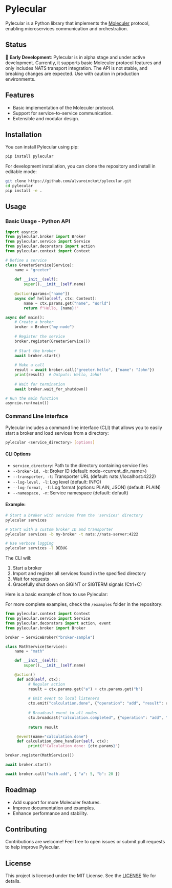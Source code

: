 # Pylecular

Pylecular is a Python library that implements the [Moleculer](https://moleculer.services/) protocol, enabling microservices communication and orchestration. 

## Status

🚧 **Early Development**: Pylecular is in alpha stage and under active development. Currently, it supports basic Moleculer protocol features and only includes NATS transport integration. The API is not stable, and breaking changes are expected. Use with caution in production environments.

## Features

- Basic implementation of the Moleculer protocol.
- Support for service-to-service communication.
- Extensible and modular design.

## Installation

You can install Pylecular using pip:

```bash
pip install pylecular
```

For development installation, you can clone the repository and install in editable mode:

```bash
git clone https://github.com/alvaroinckot/pylecular.git
cd pylecular
pip install -e .
```

## Usage

### Basic Usage - Python API

```python
import asyncio
from pylecular.broker import Broker
from pylecular.service import Service
from pylecular.decorators import action
from pylecular.context import Context

# Define a service
class GreeterService(Service):
    name = "greeter"
    
    def __init__(self):
        super().__init__(self.name)
    
    @action(params=["name"])
    async def hello(self, ctx: Context):
        name = ctx.params.get("name", "World")
        return f"Hello, {name}!"

async def main():
    # Create a broker
    broker = Broker("my-node")
    
    # Register the service
    broker.register(GreeterService())
    
    # Start the broker
    await broker.start()
    
    # Make a call
    result = await broker.call("greeter.hello", {"name": "John"})
    print(result)  # Outputs: Hello, John!
    
    # Wait for termination
    await broker.wait_for_shutdown()

# Run the main function
asyncio.run(main())
```

### Command Line Interface

Pylecular includes a command line interface (CLI) that allows you to easily start a broker and load services from a directory:

```bash
pylecular <service_directory> [options]
```

#### CLI Options

- `service_directory`: Path to the directory containing service files
- `--broker-id, -b`: Broker ID (default: node-<current_dir_name>)
- `--transporter, -t`: Transporter URL (default: nats://localhost:4222)
- `--log-level, -l`: Log level (default: INFO)
- `--log-format, -f`: Log format (options: PLAIN, JSON) (default: PLAIN)
- `--namespace, -n`: Service namespace (default: default)

#### Example:

```bash
# Start a broker with services from the 'services' directory
pylecular services

# Start with a custom broker ID and transporter
pylecular services -b my-broker -t nats://nats-server:4222

# Use verbose logging
pylecular services -l DEBUG
```

The CLI will:
1. Start a broker
2. Import and register all services found in the specified directory
3. Wait for requests 
4. Gracefully shut down on SIGINT or SIGTERM signals (Ctrl+C)

Here is a basic example of how to use Pylecular:

For more complete examples, check the `/examples` folder in the repository:


```python
from pylecular.context import Context
from pylecular.service import Service
from pylecular.decorators import action, event
from pylecular.broker import Broker

broker = ServiceBroker("broker-sample")

class MathService(Service):
    name = "math"

    def __init__(self):
        super().__init__(self.name)

    @action()
     def add(self, ctx):
          # Regular action
          result = ctx.params.get("a") + ctx.params.get("b")
          
          # Emit event to local listeners
          ctx.emit("calculation.done", {"operation": "add", "result": result})
          
          # Broadcast event to all nodes
          ctx.broadcast("calculation.completed", {"operation": "add", "result": result})
          
          return result

     @event(name="calculation.done")
     def calculation_done_handler(self, ctx):
          print(f"Calculation done: {ctx.params}")

broker.register(MathService())

await broker.start()

await broker.call("math.add", { "a": 5, "b": 20 })

```

## Roadmap

- Add support for more Moleculer features.
- Improve documentation and examples.
- Enhance performance and stability.

## Contributing

Contributions are welcome! Feel free to open issues or submit pull requests to help improve Pylecular.

## License

This project is licensed under the MIT License. See the [LICENSE](LICENSE) file for details.